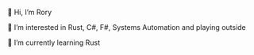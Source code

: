👋 Hi, I’m Rory

👀 I’m interested in Rust, C#, F#, Systems Automation and playing outside

🌱 I’m currently learning Rust
<!-- - 💞️ I’m looking to collaborate on ... -->
<!-- - 📫 How to reach me ...   -->

<!---
rchap4/rchap4 is a ✨ special ✨ repository because its `README.md` (this file) appears on your GitHub profile.
You can click the Preview link to take a look at your changes.
--->
